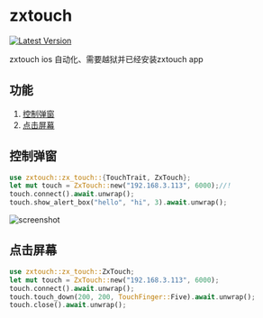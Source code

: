 # zxtouch
[![Latest Version](https://img.shields.io/crates/v/zxtouch.svg)](https://crates.io/crates/zxtouch)

zxtouch ios 自动化、需要越狱并已经安装zxtouch app

## 功能

1. [控制弹窗](#控制弹窗)
2. [点击屏幕](#点击屏幕)


## 控制弹窗

```rust
use zxtouch::zx_touch::{TouchTrait, ZxTouch};
let mut touch = ZxTouch::new("192.168.3.113", 6000);//!
touch.connect().await.unwrap();
touch.show_alert_box("hello", "hi", 3).await.unwrap();
```
![screenshot](./image/1.png)
## 点击屏幕

```rust
use zxtouch::zx_touch::ZxTouch;
let mut touch = ZxTouch::new("192.168.3.113", 6000);
touch.connect().await.unwrap();
touch.touch_down(200, 200, TouchFinger::Five).await.unwrap();
touch.close().await.unwrap();
```
